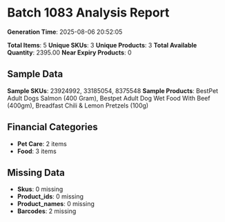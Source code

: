 # Batch 1083 Analysis Report

**Generation Time**: 2025-08-06 20:52:05

**Total Items**: 5
**Unique SKUs**: 3
**Unique Products**: 3
**Total Available Quantity**: 2395.00
**Near Expiry Products**: 0

## Sample Data
**Sample SKUs**: 23924992, 33185054, 8375548
**Sample Products**: BestPet Adult Dogs Salmon (400 Gram), Bestpet Adult Dog Wet Food With Beef (400gm), Breadfast Chili & Lemon Pretzels (100g)

## Financial Categories
- **Pet Care**: 2 items
- **Food**: 3 items

## Missing Data
- **Skus**: 0 missing
- **Product_ids**: 0 missing
- **Product_names**: 0 missing
- **Barcodes**: 2 missing
